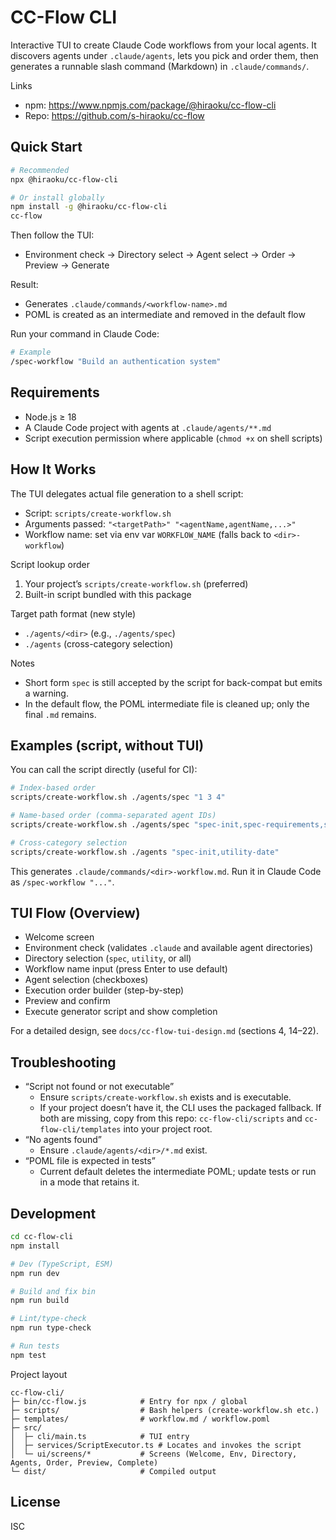 # CC-Flow CLI

Interactive TUI to create Claude Code workflows from your local agents. It discovers agents under `.claude/agents`, lets you pick and order them, then generates a runnable slash command (Markdown) in `.claude/commands/`.

Links
- npm: https://www.npmjs.com/package/@hiraoku/cc-flow-cli
- Repo: https://github.com/s-hiraoku/cc-flow

## Quick Start

```bash
# Recommended
npx @hiraoku/cc-flow-cli

# Or install globally
npm install -g @hiraoku/cc-flow-cli
cc-flow
```

Then follow the TUI:
- Environment check → Directory select → Agent select → Order → Preview → Generate

Result:
- Generates `.claude/commands/<workflow-name>.md`
- POML is created as an intermediate and removed in the default flow

Run your command in Claude Code:

```bash
# Example
/spec-workflow "Build an authentication system"
```

## Requirements
- Node.js ≥ 18
- A Claude Code project with agents at `.claude/agents/**.md`
- Script execution permission where applicable (`chmod +x` on shell scripts)

## How It Works

The TUI delegates actual file generation to a shell script:

- Script: `scripts/create-workflow.sh`
- Arguments passed: `"<targetPath>" "<agentName,agentName,...>"`
- Workflow name: set via env var `WORKFLOW_NAME` (falls back to `<dir>-workflow`)

Script lookup order
1. Your project’s `scripts/create-workflow.sh` (preferred)
2. Built-in script bundled with this package

Target path format (new style)
- `./agents/<dir>` (e.g., `./agents/spec`)
- `./agents` (cross-category selection)

Notes
- Short form `spec` is still accepted by the script for back-compat but emits a warning.
- In the default flow, the POML intermediate file is cleaned up; only the final `.md` remains.

## Examples (script, without TUI)

You can call the script directly (useful for CI):

```bash
# Index-based order
scripts/create-workflow.sh ./agents/spec "1 3 4"

# Name-based order (comma-separated agent IDs)
scripts/create-workflow.sh ./agents/spec "spec-init,spec-requirements,spec-design"

# Cross-category selection
scripts/create-workflow.sh ./agents "spec-init,utility-date"
```

This generates `.claude/commands/<dir>-workflow.md`. Run it in Claude Code as `/spec-workflow "..."`.

## TUI Flow (Overview)
- Welcome screen
- Environment check (validates `.claude` and available agent directories)
- Directory selection (`spec`, `utility`, or all)
- Workflow name input (press Enter to use default)
- Agent selection (checkboxes)
- Execution order builder (step-by-step)
- Preview and confirm
- Execute generator script and show completion

For a detailed design, see `docs/cc-flow-tui-design.md` (sections 4, 14–22).

## Troubleshooting
- “Script not found or not executable”
  - Ensure `scripts/create-workflow.sh` exists and is executable.
  - If your project doesn’t have it, the CLI uses the packaged fallback. If both are missing, copy from this repo: `cc-flow-cli/scripts` and `cc-flow-cli/templates` into your project root.
- “No agents found”
  - Ensure `.claude/agents/<dir>/*.md` exist.
- “POML file is expected in tests”
  - Current default deletes the intermediate POML; update tests or run in a mode that retains it.

## Development

```bash
cd cc-flow-cli
npm install

# Dev (TypeScript, ESM)
npm run dev

# Build and fix bin
npm run build

# Lint/type-check
npm run type-check

# Run tests
npm test
```

Project layout
```
cc-flow-cli/
├─ bin/cc-flow.js            # Entry for npx / global
├─ scripts/                  # Bash helpers (create-workflow.sh etc.)
├─ templates/                # workflow.md / workflow.poml
├─ src/
│  ├─ cli/main.ts            # TUI entry
│  ├─ services/ScriptExecutor.ts # Locates and invokes the script
│  └─ ui/screens/*           # Screens (Welcome, Env, Directory, Agents, Order, Preview, Complete)
└─ dist/                     # Compiled output
```

## License

ISC

